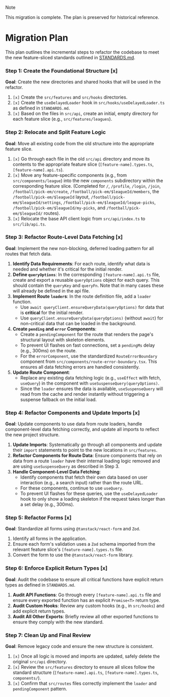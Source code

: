 > [!NOTE]
> This migration is complete. The plan is preserved for historical reference.

# Migration Plan

This plan outlines the incremental steps to refactor the codebase to meet the new feature-sliced standards outlined in [STANDARDS.md](./STANDARDS.md).

### Step 1: Create the Foundational Structure [x]

**Goal**: Create the new directories and shared hooks that will be used in the refactor.

1.  `[x]` Create the `src/features` and `src/hooks` directories.
2.  `[x]` Create the `useDelayedLoader` hook in `src/hooks/useDelayedLoader.ts` as defined in `STANDARDS.md`.
3.  `[x]` Based on the files in `src/api`, create an initial, empty directory for each feature slice (e.g., `src/features/leagues`).

### Step 2: Relocate and Split Feature Logic

**Goal**: Move all existing code from the old structure into the appropriate feature slice.

1.  `[x]` Go through each file in the old `src/api` directory and move its contents to the appropriate feature slice (`[feature-name].types.ts`, `[feature-name].api.ts`).
2.  `[x]` Move any feature-specific components (e.g., from `src/components/league`) into the new `components` subdirectory within the corresponding feature slice. (Completed for `/`, `/profile`, `/login`, `/join`, `/football/pick-em/create`, `/football/pick-em/$leagueId/members`, the `/football/pick-em/$leagueId` layout, `/football/pick-em/$leagueId/settings`, `/football/pick-em/$leagueId/league-picks`, `/football/pick-em/$leagueId/my-picks`, and `/football/pick-em/$leagueId/` routes).
3.  `[x]` Relocate the base API client logic from `src/api/index.ts` to `src/lib/api.ts`.

### Step 3: Refactor Route-Level Data Fetching [x]

**Goal**: Implement the new non-blocking, deferred loading pattern for all routes that fetch data.

1.  **Identify Data Requirements**: For each route, identify what data is needed and whether it's critical for the initial render.
2.  **Define `queryOptions`**: In the corresponding `[feature-name].api.ts` file, create and export a reusable `queryOptions` object for each query. This should contain the `queryKey` and `queryFn`. Note that in many cases these will already be defined in the api file.
3.  **Implement Route `loader`s**: In the route definition file, add a `loader` function.
    - Use `await queryClient.ensureQueryData(queryOptions)` for data that is **critical** for the initial render.
    - Use `queryClient.ensureQueryData(queryOptions)` (without `await`) for non-critical data that can be loaded in the background.
4.  **Create `pending` and `error` Components**:
    - Create a `pendingComponent` for the route that renders the page's structural layout with skeleton elements.
    - To prevent UI flashes on fast connections, set a `pendingMs` delay (e.g., 300ms) on the route.
    - For the `errorComponent`, use the standardized `RouteErrorBoundary` component from `src/components/route-error-boundary.tsx`. This ensures all data fetching errors are handled consistently.
5.  **Update Route Component**:
    - Replace any existing data fetching logic (e.g., `useEffect` with fetch, `useQuery`) in the component with `useSuspenseQuery(queryOptions)`.
    - Since the `loader` ensures the data is available, `useSuspenseQuery` will read from the cache and render instantly without triggering a suspense fallback on the initial load.

### Step 4: Refactor Components and Update Imports [x]

**Goal**: Update components to use data from route loaders, handle component-level data fetching correctly, and update all imports to reflect the new project structure.

1.  **Update Imports**: Systematically go through all components and update their `import` statements to point to the new locations in `src/features`.
2.  **Refactor Components for Route Data**: Ensure components that rely on data from a route `loader` have their internal loading logic removed and are using `useSuspenseQuery` as described in Step 3.
3.  **Handle Component-Level Data Fetching**:
    - Identify components that fetch their own data based on user interaction (e.g., a search input) rather than the route URL.
    - For these components, continue to use `useQuery`.
    - To prevent UI flashes for these queries, use the `useDelayedLoader` hook to only show a loading skeleton if the request takes longer than a set delay (e.g., 300ms).

### Step 5: Refactor Forms [x]

**Goal**: Standardize all forms using `@tanstack/react-form` and `Zod`.

1.  Identify all forms in the application.
2.  Ensure each form's validation uses a `Zod` schema imported from the relevant feature slice's `[feature-name].types.ts` file.
3.  Convert the form to use the `@tanstack/react-form` library.

### Step 6: Enforce Explicit Return Types [x]

**Goal**: Audit the codebase to ensure all critical functions have explicit return types as defined in `STANDARDS.md`.

1.  **Audit API Functions**: Go through every `[feature-name].api.ts` file and ensure every exported function has an explicit `Promise<T>` return type.
2.  **Audit Custom Hooks**: Review any custom hooks (e.g., in `src/hooks`) and add explicit return types.
3.  **Audit All Other Exports**: Briefly review all other exported functions to ensure they comply with the new standard.

### Step 7: Clean Up and Final Review

**Goal**: Remove legacy code and ensure the new structure is consistent.

1.  `[x]` Once all logic is moved and imports are updated, safely delete the original `src/api` directory.
2.  `[x]` Review the `src/features` directory to ensure all slices follow the standard structure (`[feature-name].api.ts`, `[feature-name].types.ts`, `components/`).
3.  `[x]` Confirm that `src/routes` files correctly implement the `loader` and `pendingComponent` pattern.
